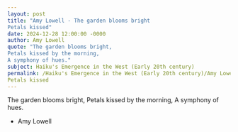 ```yaml
---
layout: post
title: "Amy Lowell - The garden blooms bright
Petals kissed"
date: 2024-12-28 12:00:00 -0000
author: Amy Lowell
quote: "The garden blooms bright,
Petals kissed by the morning,
A symphony of hues."
subject: Haiku's Emergence in the West (Early 20th century)
permalink: /Haiku's Emergence in the West (Early 20th century)/Amy Lowell/Amy Lowell - The garden blooms bright
Petals kissed
---
```


The garden blooms bright,
Petals kissed by the morning,
A symphony of hues.

- Amy Lowell
